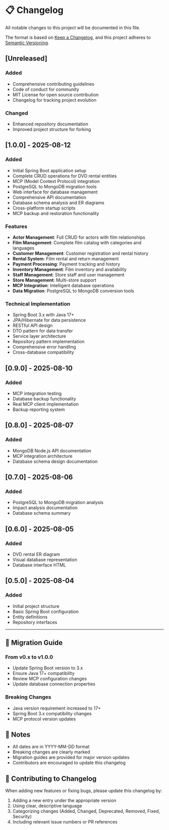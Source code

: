 # 📋 Changelog

All notable changes to this project will be documented in this file.

The format is based on [Keep a Changelog](https://keepachangelog.com/en/1.0.0/),
and this project adheres to [Semantic Versioning](https://semver.org/spec/v2.0.0.html).

## [Unreleased]

### Added
- Comprehensive contributing guidelines
- Code of conduct for community
- MIT License for open source contribution
- Changelog for tracking project evolution

### Changed
- Enhanced repository documentation
- Improved project structure for forking

## [1.0.0] - 2025-08-12

### Added
- Initial Spring Boot application setup
- Complete CRUD operations for DVD rental entities
- MCP (Model Context Protocol) integration
- PostgreSQL to MongoDB migration tools
- Web interface for database management
- Comprehensive API documentation
- Database schema analysis and ER diagrams
- Cross-platform startup scripts
- MCP backup and restoration functionality

### Features
- **Actor Management**: Full CRUD for actors with film relationships
- **Film Management**: Complete film catalog with categories and languages
- **Customer Management**: Customer registration and rental history
- **Rental System**: Film rental and return management
- **Payment Processing**: Payment tracking and history
- **Inventory Management**: Film inventory and availability
- **Staff Management**: Store staff and user management
- **Store Management**: Multi-store support
- **MCP Integration**: Intelligent database operations
- **Data Migration**: PostgreSQL to MongoDB conversion tools

### Technical Implementation
- Spring Boot 3.x with Java 17+
- JPA/Hibernate for data persistence
- RESTful API design
- DTO pattern for data transfer
- Service layer architecture
- Repository pattern implementation
- Comprehensive error handling
- Cross-database compatibility

## [0.9.0] - 2025-08-10

### Added
- MCP integration testing
- Database backup functionality
- Real MCP client implementation
- Backup reporting system

## [0.8.0] - 2025-08-07

### Added
- MongoDB Node.js API documentation
- MCP integration architecture
- Database schema design documentation

## [0.7.0] - 2025-08-06

### Added
- PostgreSQL to MongoDB migration analysis
- Impact analysis documentation
- Database schema summary

## [0.6.0] - 2025-08-05

### Added
- DVD rental ER diagram
- Visual database representation
- Database interface HTML

## [0.5.0] - 2025-08-04

### Added
- Initial project structure
- Basic Spring Boot configuration
- Entity definitions
- Repository interfaces

---

## 🔄 Migration Guide

### From v0.x to v1.0.0
- Update Spring Boot version to 3.x
- Ensure Java 17+ compatibility
- Review MCP configuration changes
- Update database connection properties

### Breaking Changes
- Java version requirement increased to 17+
- Spring Boot 3.x compatibility changes
- MCP protocol version updates

## 📝 Notes

- All dates are in YYYY-MM-DD format
- Breaking changes are clearly marked
- Migration guides are provided for major version updates
- Contributors are encouraged to update this changelog

## 🤝 Contributing to Changelog

When adding new features or fixing bugs, please update this changelog by:
1. Adding a new entry under the appropriate version
2. Using clear, descriptive language
3. Categorizing changes (Added, Changed, Deprecated, Removed, Fixed, Security)
4. Including relevant issue numbers or PR references